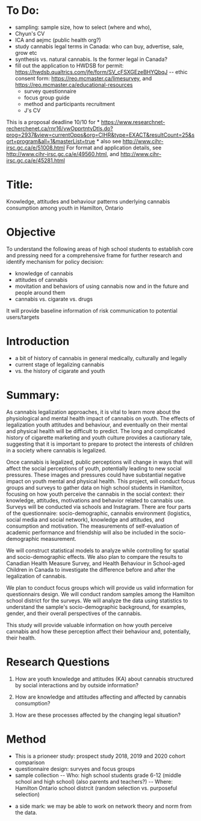 # To Do:

- sampling:  sample size, how to select (where and who), 
- Chyun's CV 
-  ICA and aejmc (public health org?)
- study cannabis legal terms in Canada:  who can buy, advertise, sale, grow etc
- synthesis vs. natural cannabis.  Is the former legal in Canada?
- fill out the application to HWDSB for permit: https://hwdsb.qualtrics.com/jfe/form/SV_cFSXGEzeBHYQbqJ
	-- ethic consent form:  https://reo.mcmaster.ca/limesurvey, and https://reo.mcmaster.ca/educational-resources
	- survey questionnaire
	- focus group guide		
	- method and participants recruitment
	- J's CV

This is a proposal deadline 10/10 for
	* https://www.researchnet-recherchenet.ca/rnr16/vwOpprtntyDtls.do?prog=2937&view=currentOpps&org=CIHR&type=EXACT&resultCount=25&sort=program&all=1&masterList=true
	* also see  http://www.cihr-irsc.gc.ca/e/51008.html
	For format and application details, see http://www.cihr-irsc.gc.ca/e/49560.html, and http://www.cihr-irsc.gc.ca/e/45281.html



# Title:  
Knowledge, attitudes and behaviour patterns underlying cannabis consumption among youth in Hamilton, Ontario

# Objective

To understand the following areas of high school students to establish core and pressing need for a comprehensive frame for further research and identify mechanism for policy decision:
- knowledge of cannabis
- attitudes of cannabis
- movitation and behaviors of using cannabis now and in the future and people around them
- cannabis vs. cigarate vs. drugs

It will provide baseline information of risk communication to potential users/targets 

# Introduction

- a bit of history of cannabis in general medically, culturally and legally
- current stage of legalizing cannabis
- vs. the history of cigarate and youth

# Summary:

As cannabis legalization approaches, it is vital to learn more about the physiological and mental health impact of cannabis on youth.  The effects of  legalization youth attitudes and behaviour, and eventually on their mental and physical health will be difficult to predict.  The long and complicated history of cigarette marketing and youth culture provides a cautionary tale, suggesting that it is important to prepare to protect the interests of children in a society where cannabis is legalized.

Once cannabis is legalized, public perceptions will change in ways that will affect the social perceptions of youth, potentially leading to new social pressures.  These images and pressures could have substantial negative impact on youth mental and physical health.  This project, will conduct focus groups and surveys to gather data on high school students in Hamilton, focusing on how youth perceive the cannabis in the social context:  their knowledge, attitudes, motivations and behavior related to cannabis use.  Surveys will be conducted via schools and Instagram.  There are four parts of the questionnaire:  socio-demographic, cannabis environment (logistics, social media and social network), knowledge and attitudes, and consumption and motivation.  The measurements of self-evaluation of academic performance and friendship will also be included in the socio-demographic measurement.

We will construct statistical models to analyze while controlling for spatial and socio-demographic effects.  We also plan to compare the results to Canadian Health Measure Survey, and Health Behaviour in School-aged Children in Canada to investigate the difference before and after the legalization of cannabis.

We plan to conduct focus groups which will provide us valid information for questionnairs design.  We will conduct random samples among the Hamilton school district for the surveys.  We will analyze the data using statistics to understand the sample's socio-demographic background, for examples, gender, and their overall perspectives of the cannabis.  

This study will provide valuable information on how youth perceive cannabis and how these perception affect their behaviour and, potentially, their health.


# Research Questions


1. How are youth knowledge and attitudes (KA) about cannabis
structured by social interactions and by outside information?

2. How are knowledge and attitudes affecting and affected by cannabis
consumption?

3. How are these processes affected by the changing legal situation?

# Method

- This is a prioneer study:  prospect study 2018, 2019 and 2020 cohort comparison
- questionnaire design:  survyes and focus groups
- sample collection
-- Who: high school students grade 6-12 (middle school and high school) (also parents and teachers?)
-- Where:  Hamilton Ontario school distrcit (random selection vs. purposeful selection)

* a side mark:  we may be able to work on network theory and norm from the data.

# 
